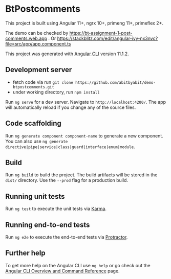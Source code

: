 # BtPostcomments
This project is built using Angular 11+, ngrx 10+, primeng 11+, primeflex 2+.

The demo can be checked by https://bt-assignment-1-post-comments.web.app . Or https://stackblitz.com/edit/angular-ivy-nx3nvc?file=src/app/app.component.ts

This project was generated with [Angular CLI](https://github.com/angular/angular-cli) version 11.1.2.

## Development server
* fetch code  via run  `git clone https://github.com/abitbyabit/demo-btpostcomments.git` 
* under working directory, run `npm install `

Run `ng serve` for a dev server. Navigate to `http://localhost:4200/`. The app will automatically reload if you change any of the source files.

## Code scaffolding

Run `ng generate component component-name` to generate a new component. You can also use `ng generate directive|pipe|service|class|guard|interface|enum|module`.

## Build

Run `ng build` to build the project. The build artifacts will be stored in the `dist/` directory. Use the `--prod` flag for a production build.

## Running unit tests

Run `ng test` to execute the unit tests via [Karma](https://karma-runner.github.io).

## Running end-to-end tests

Run `ng e2e` to execute the end-to-end tests via [Protractor](http://www.protractortest.org/).

## Further help

To get more help on the Angular CLI use `ng help` or go check out the [Angular CLI Overview and Command Reference](https://angular.io/cli) page.
